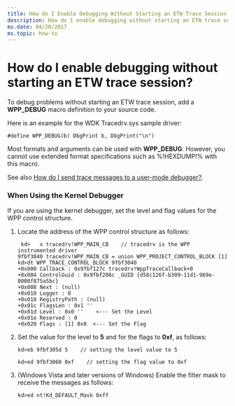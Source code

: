 ```yaml
---
title: How do I Enable Debugging Without Starting an ETW Trace Session
description: How do I enable debugging without starting an ETW trace session
ms.date: 04/20/2017
ms.topic: how-to
---
```


# How do I enable debugging without starting an ETW trace session?


To debug problems without starting an ETW trace session, add a **WPP\_DEBUG** macro definition to your source code.

Here is an example for the WDK Tracedrv.sys sample driver:

```
#define WPP_DEBUG(b) DbgPrint b, DbgPrint("\n")
```

Most formats and arguments can be used with **WPP\_DEBUG**. However, you cannot use extended format specifications such as %!HEXDUMP!% with this macro.

See also [How do I send trace messages to a user-mode debugger?](how-do-i-send-trace-messages-to-a-user-mode-debugger-.md).

### <span id="when_using_the_kernel_debugger"></span><span id="WHEN_USING_THE_KERNEL_DEBUGGER"></span>When Using the Kernel Debugger

If you are using the kernel debugger, set the level and flag values for the WPP control structure.

1.  Locate the address of the WPP control structure as follows:
    ```
     kd>   x tracedrv!WPP_MAIN_CB    // tracedrv is the WPP instrumented driver
    9fbf3040 tracedrv!WPP_MAIN_CB = union WPP_PROJECT_CONTROL_BLOCK [1]
    kd>dt WPP_TRACE_CONTROL_BLOCK 9fbf3040  
    +0x000 Callback : 0x9fbf127c tracedrv!WppTraceCallback+0
    +0x004 ControlGuid : 0x9fbf206c _GUID {d58c126f-b309-11d1-969e-0000f875a5bc}
    +0x008 Next : (null) 
    +0x010 Logger : 0
    +0x018 RegistryPath : (null) 
    +0x01c FlagsLen : 0x1 ''
    +0x01d Level : 0x0 ''    <--- Set the Level
    +0x01e Reserved : 0
    +0x020 Flags : [1] 0x0  <--- Set the Flag
    ```

2.  Set the value for the level to **5** and for the flags to **0xf**, as follows:
    ```
    kd>eb 9fbf305d 5    // setting the level value to 5
    ```

    ```
    kd>ed 9fbf3060 0xf    // setting the flag value to 0xf
    ```

3.  (Windows Vista and later versions of Windows) Enable the filter mask to receive the messages as follows:
    ```
    kd>ed nt!Kd_DEFAULT_Mask 0xff
    ```

